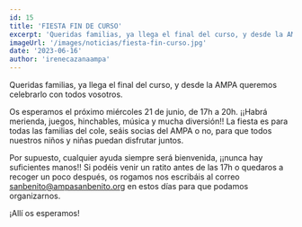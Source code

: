 ```yaml
---
id: 15
title: 'FIESTA FIN DE CURSO'
excerpt: 'Queridas familias, ya llega el final del curso, y desde la AMPA queremos celebrarlo con todos vosotros.'
imageUrl: '/images/noticias/fiesta-fin-curso.jpg'
date: '2023-06-16'
author: 'irenecazanaampa'
---
```


Queridas familias, ya llega el final del curso, y desde la AMPA queremos celebrarlo con todos vosotros.

Os esperamos el próximo miércoles 21 de junio, de 17h a 20h. ¡¡Habrá merienda, juegos, hinchables, música y mucha diversión!! La fiesta es para todas las familias del cole, seáis socias del AMPA o no, para que todos nuestros niños y niñas puedan disfrutar juntos.

Por supuesto, cualquier ayuda siempre será bienvenida, ¡¡nunca hay suficientes manos!! Si podéis venir un ratito antes de las 17h o quedaros a recoger un poco después, os rogamos nos escribáis al correo sanbenito@ampasanbenito.org en estos días para que podamos organizarnos.

¡Allí os esperamos!